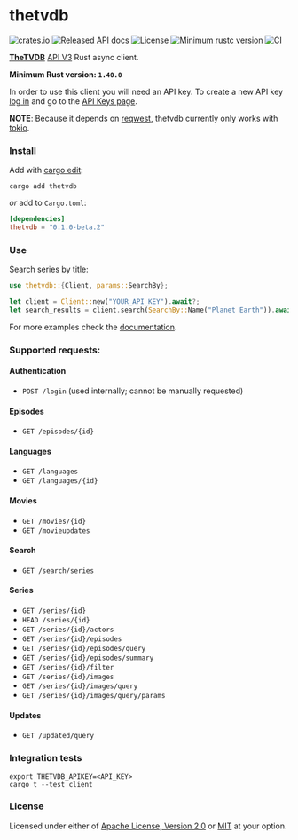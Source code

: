 # thetvdb

[![crates.io](https://img.shields.io/crates/v/thetvdb.svg)][crate]
[![Released API docs](https://docs.rs/thetvdb/badge.svg)][documentation]
[![License](https://img.shields.io/crates/l/thetvdb/0.1.0-beta.2)](LICENSE-MIT)
[![Minimum rustc version](https://img.shields.io/badge/rustc-1.40%2B-informational)][rustc]
[![CI](https://img.shields.io/github/workflow/status/roignpar/thetvdb/CI)][ci]

__[TheTVDB]__ [API V3] Rust async client.

__Minimum Rust version: `1.40.0`__

In order to use this client you will need an API key. To create a new API key
[log in] and go to the [API Keys page].

__NOTE__: Because it depends on [reqwest], thetvdb currently only works with
[tokio].

### Install

Add with [cargo edit]:
```
cargo add thetvdb
```

_or_ add to `Cargo.toml`:
```toml
[dependencies]
thetvdb = "0.1.0-beta.2"
```

### Use
Search series by title:
```rust
use thetvdb::{Client, params::SearchBy};

let client = Client::new("YOUR_API_KEY").await?;
let search_results = client.search(SearchBy::Name("Planet Earth")).await?;
```
For more examples check the [documentation].

### Supported requests:

#### Authentication
* `POST /login` (used internally; cannot be manually requested)

#### Episodes
* `GET /episodes/{id}`

#### Languages
* `GET /languages`
* `GET /languages/{id}`

#### Movies
* `GET /movies/{id}`
* `GET /movieupdates`

#### Search
* `GET /search/series`

#### Series
* `GET /series/{id}`
* `HEAD /series/{id}`
* `GET /series/{id}/actors`
* `GET /series/{id}/episodes`
* `GET /series/{id}/episodes/query`
* `GET /series/{id}/episodes/summary`
* `GET /series/{id}/filter`
* `GET /series/{id}/images`
* `GET /series/{id}/images/query`
* `GET /series/{id}/images/query/params`

#### Updates
* `GET /updated/query`

### Integration tests
```
export THETVDB_APIKEY=<API_KEY>
cargo t --test client
```

### License
Licensed under either of [Apache License, Version 2.0](LICENSE-APACHE)
or [MIT](LICENSE-MIT) at your option.

[crate]: https://crates.io/crates/thetvdb
[ci]: https://github.com/roignpar/thetvdb/actions?query=workflow%3ACI
[rustc]: https://blog.rust-lang.org/2019/12/19/Rust-1.40.0.html
[log in]: https://thetvdb.com/auth/login
[api keys page]: https://thetvdb.com/dashboard/account/apikeys
[reqwest]: https://github.com/seanmonstar/reqwest
[tokio]: https://github.com/tokio-rs/tokio
[cargo edit]: https://github.com/killercup/cargo-edit
[thetvdb]: https://thetvdb.com/
[api v3]: https://api.thetvdb.com/swagger
[documentation]: https://docs.rs/thetvdb
